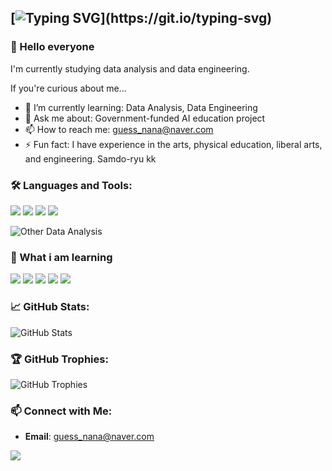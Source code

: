 ## [![Typing SVG](https://readme-typing-svg.demolab.com/?lines=안녕하세요+저는+Ding+Gyun+입니다.)](https://git.io/typing-svg)

### 👐 Hello everyone
I'm currently studying data analysis and data engineering.

If you're curious about me...
- 🌱 I’m currently learning: Data Analysis, Data Engineering
- 💬 Ask me about: Government-funded AI education project
- 📫 How to reach me: [guess_nana@naver.com](mailto:guess_nana@naver.com)
- ⚡ Fun fact: I have experience in the arts, physical education, liberal arts, and engineering. Samdo-ryu kk

### 🛠️ Languages and Tools:

<img src="https://img.shields.io/badge/Apple-000000?style=flat-square&logo=MacOS&logoColor=white"/> <img src="https://img.shields.io/badge/python-3776AB?style=flat-square&logo=Python&logoColor=white"/> <img src="https://img.shields.io/badge/pandas-150458?style=flat-square&logo=Pandas&logoColor=white"/> <img src="https://img.shields.io/badge/git-F05032?style=flat-square&logo=Git&logoColor=white"/>


![Other Data Analysis](https://img.shields.io/badge/Data%20Analysis-FF6F00?style=for-the-badge&logo=data&logoColor=white)

### 📔 What i am learning
<img src="https://img.shields.io/badge/Django-092E20?style=flat-square&logo=Django&logoColor=white"/> <img src="https://img.shields.io/badge/MySQL-4479A1?style=flat-square&logo=MySQL&logoColor=white"/> <img src="https://img.shields.io/badge/FastAPI-009688?style=flat-square&logo=FastAPI&logoColor=white"/> <img src="https://img.shields.io/badge/Docker-2496ED?style=flat-square&logo=Docker&logoColor=white"/> <img src="https://img.shields.io/badge/Kubernetes-326CE5?style=flat-square&logo=Kubernetes&logoColor=white"/>


### 📈 GitHub Stats:
![GitHub Stats](https://github-readme-stats.vercel.app/api?username=MyeoGyun&show_icons=true&theme=radical)

### 🏆 GitHub Trophies:
![GitHub Trophies](https://github-profile-trophy.vercel.app/?username=MyeoGyun)

### 📫 Connect with Me:
- **Email**: [guess_nana@naver.com](mailto:guess_nana@naver.com)


![](https://komarev.com/ghpvc/?username=your-github-username&color=Black)

